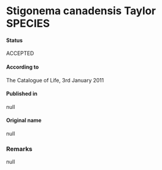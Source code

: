 Stigonema canadensis Taylor SPECIES
=======

#### Status
ACCEPTED

#### According to
The Catalogue of Life, 3rd January 2011

#### Published in
null

#### Original name
null

### Remarks
null